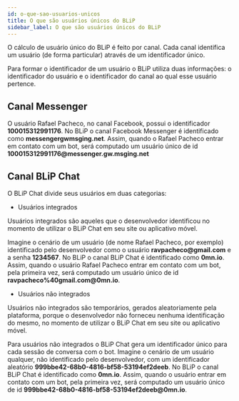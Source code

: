 ```yaml
---
id: o-que-sao-usuarios-unicos
title: O que são usuários únicos do BLiP
sidebar_label: O que são usuários únicos do BLiP
---
```


O cálculo de usuário único do BLiP é feito por canal. Cada canal identifica um usuário (de forma particular) através de um identificador único.

Para formar o identificador de um usuário o BLiP utiliza duas informações: o identificador do usuário e o identificador do canal ao qual esse usuário pertence.

## Canal Messenger

O usuário Rafael Pacheco, no canal Facebook, possui o identificador **100015312991176**. No BLiP o canal Facebook Messenger é identificado como **messengergwmsging<span>.</span>net**. Assim, quando o Rafael Pacheco entrar em contato com um bot, será computado um usuário único de id **100015312991176@messenger<span>.</span>gw<span>.</span>msging<span>.net</span>**

## Canal BLiP Chat

O BLiP Chat divide seus usuários em duas categorias:

* Usuários integrados

Usuários integrados são aqueles que o desenvolvedor identificou no momento de utilizar o BLiP Chat em seu site ou aplicativo móvel.

Imagine o cenário de um usuário (de nome Rafael Pacheco, por exemplo) identificado pelo desenvolvedor como o usuário **ravpacheco@gmail<span>.</span>com** e a senha **1234567**. No BLiP o canal BLiP Chat é identificado como **0mn\.io**. Assim, quando o usuário Rafael Pacheco entrar em contato com um bot, pela primeira vez, será computado um usuário único de id **ravpacheco%40gmail<span>.</span>com@0mn<span>.</span>io**.

* Usuários não integrados

Usuários não integrados são temporários, gerados aleatoriamente pela plataforma, porque o desenvolvedor não forneceu nenhuma identificação do mesmo, no momento de utilizar o BLiP Chat em seu site ou aplicativo móvel.

Para usuários não integrados o BLiP Chat gera um identificador único para cada sessão de conversa com o bot. Imagine o cenário de um usuário qualquer, não identificado pelo desenvolvedor, com um identificador aleatório **999bbe42-68b0-4816-bf58-53194ef2deeb**. No BLiP o canal BLiP Chat é identificado como **0mn\.io**. Assim, quando o usuário entrar em contato com um bot, pela primeira vez, será computado um usuário único de id **999bbe42-68b0-4816-bf58-53194ef2deeb@0mn<span>.</span>io**.


<!-- Rating frame -->
<script type="text/javascript" src="/scripts/rating.js"></script>